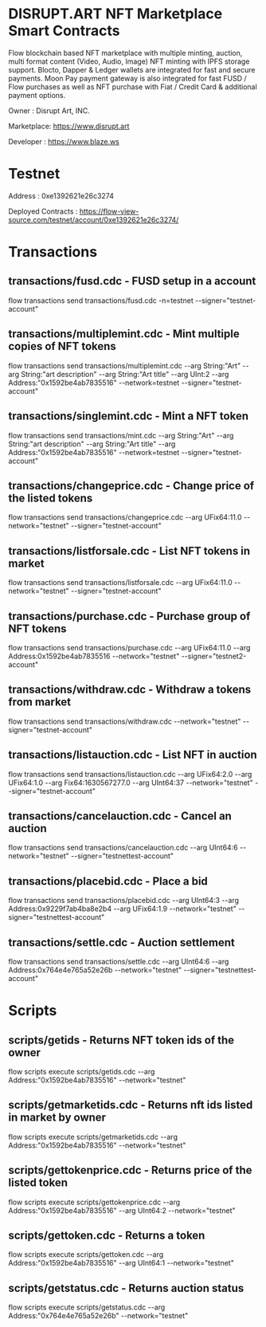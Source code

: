 # DISRUPT.ART NFT Marketplace Smart Contracts
Flow blockchain based NFT marketplace with multiple minting, auction, multi format content (Video, Audio, Image) NFT minting with IPFS storage support. Blocto, Dapper & Ledger wallets are integrated for fast and secure payments. Moon Pay payment gateway is also integrated for fast FUSD / Flow purchases as well as NFT purchase with Fiat / Credit Card & additional payment options.

Owner : Disrupt Art, INC. 

Marketplace: https://www.disrupt.art

Developer : https://www.blaze.ws

# Testnet
   Address : 0xe1392621e26c3274

   Deployed Contracts : https://flow-view-source.com/testnet/account/0xe1392621e26c3274/

# Transactions

## transactions/fusd.cdc - FUSD setup in a account
flow transactions send transactions/fusd.cdc -n=testnet --signer="testnet-account"

## transactions/multiplemint.cdc - Mint multiple copies of NFT tokens
flow transactions send transactions/multiplemint.cdc --arg String:"Art" --arg String:"art description" --arg String:"Art title" --arg UInt:2 --arg Address:"0x1592be4ab7835516" --network=testnet --signer="testnet-account"

## transactions/singlemint.cdc - Mint a NFT token
flow transactions send transactions/mint.cdc --arg String:"Art" --arg String:"art description" --arg String:"Art title" --arg Address:"0x1592be4ab7835516" --network=testnet --signer="testnet-account"

## transactions/changeprice.cdc - Change price of the listed tokens
flow transactions send transactions/changeprice.cdc --arg UFix64:11.0 --network="testnet" --signer="testnet-account"

## transactions/listforsale.cdc - List NFT tokens in market
flow transactions send transactions/listforsale.cdc  --arg UFix64:11.0 --network="testnet" --signer="testnet-account"

## transactions/purchase.cdc - Purchase group of NFT tokens
flow transactions send transactions/purchase.cdc --arg UFix64:11.0 --arg Address:0x1592be4ab7835516 --network="testnet" --signer="testnet2-account"

## transactions/withdraw.cdc - Withdraw a tokens from market
flow transactions send transactions/withdraw.cdc --network="testnet"  --signer="testnet-account"

## transactions/listauction.cdc - List NFT in auction
flow transactions send transactions/listauction.cdc --arg UFix64:2.0 --arg UFix64:1.0 --arg Fix64:1630567277.0 --arg UInt64:37 --network="testnet" --signer="testnet-account"

## transactions/cancelauction.cdc - Cancel an auction
flow transactions send transactions/cancelauction.cdc --arg UInt64:6 --network="testnet" --signer="testnettest-account"

## transactions/placebid.cdc - Place a bid 
flow transactions send transactions/placebid.cdc --arg UInt64:3 --arg Address:0x9229f7ab4ba8e2b4 --arg UFix64:1.9 --network="testnet" --signer="testnettest-account"

## transactions/settle.cdc - Auction settlement
flow transactions send transactions/settle.cdc --arg UInt64:6 --arg Address:0x764e4e765a52e26b --network="testnet" --signer="testnettest-account"

# Scripts

## scripts/getids - Returns NFT token ids of the owner
flow scripts execute scripts/getids.cdc --arg Address:"0x1592be4ab7835516" --network="testnet"

## scripts/getmarketids.cdc - Returns nft ids listed in market by owner
flow scripts execute scripts/getmarketids.cdc --arg Address:"0x1592be4ab7835516" --network="testnet"

## scripts/gettokenprice.cdc - Returns price of the listed token 
flow scripts execute scripts/gettokenprice.cdc --arg Address:"0x1592be4ab7835516" --arg UInt64:2 --network="testnet"

## scripts/gettoken.cdc - Returns a token
flow scripts execute scripts/gettoken.cdc --arg Address:"0x1592be4ab7835516" --arg UInt64:1 --network="testnet"

## scripts/getstatus.cdc - Returns auction status
flow scripts execute scripts/getstatus.cdc --arg Address:"0x764e4e765a52e26b" --network="testnet"


